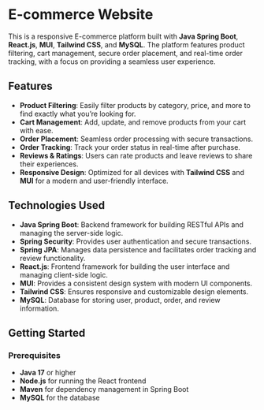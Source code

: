 # E-commerce Website

This is a responsive E-commerce platform built with **Java Spring Boot**, **React.js**, **MUI**, **Tailwind CSS**, and **MySQL**. The platform features product filtering, cart management, secure order placement, and real-time order tracking, with a focus on providing a seamless user experience.

## Features

- **Product Filtering**: Easily filter products by category, price, and more to find exactly what you’re looking for.
- **Cart Management**: Add, update, and remove products from your cart with ease.
- **Order Placement**: Seamless order processing with secure transactions.
- **Order Tracking**: Track your order status in real-time after purchase.
- **Reviews & Ratings**: Users can rate products and leave reviews to share their experiences.
- **Responsive Design**: Optimized for all devices with **Tailwind CSS** and **MUI** for a modern and user-friendly interface.

## Technologies Used

- **Java Spring Boot**: Backend framework for building RESTful APIs and managing the server-side logic.
- **Spring Security**: Provides user authentication and secure transactions.
- **Spring JPA**: Manages data persistence and facilitates order tracking and review functionality.
- **React.js**: Frontend framework for building the user interface and managing client-side logic.
- **MUI**: Provides a consistent design system with modern UI components.
- **Tailwind CSS**: Ensures responsive and customizable design elements.
- **MySQL**: Database for storing user, product, order, and review information.

## Getting Started

### Prerequisites

- **Java 17** or higher
- **Node.js** for running the React frontend
- **Maven** for dependency management in Spring Boot
- **MySQL** for the database
